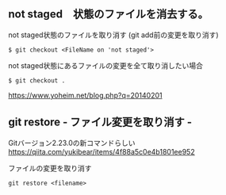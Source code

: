 ## not staged　状態のファイルを消去する。

not staged状態のファイルを取り消す
(git add前の変更を取り消す)

```
$ git checkout <FileName on 'not staged'>
```

not staged状態にあるファイルの変更を全て取り消したい場合
```
$ git checkout .
```


https://www.yoheim.net/blog.php?q=20140201

## git restore - ファイル変更を取り消す -

Gitバージョン2.23.0の新コマンドらしい  
https://qiita.com/yukibear/items/4f88a5c0e4b1801ee952

ファイルの変更を取り消す
```
git restore <filename>
```
